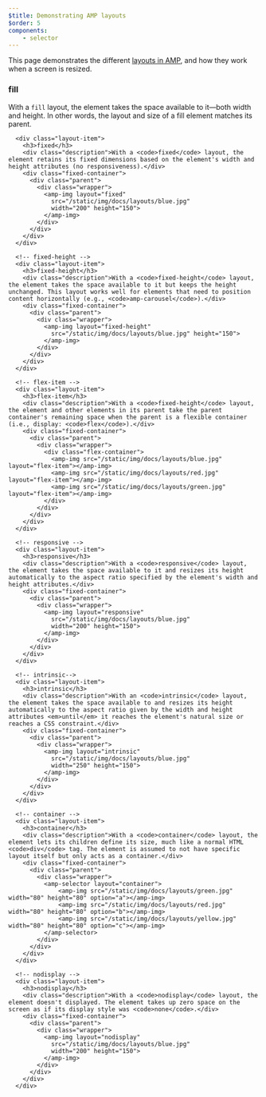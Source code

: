 ```yaml
---
$title: Demonstrating AMP layouts
$order: 5
components:
    - selector
---
```


This page demonstrates the different [layouts in AMP](https://www.ampproject.org/docs/design/amp-html-layout#layout), and how they work when a screen is resized.
 
<div class="main-layouts">

  <!-- fill -->
  <div class="layout-item">
    <h3>fill</h3>
     <div class="description">With a <code>fill</code> layout, the element takes the space available to it—both width and height. In other words, the layout and size of a fill element matches its parent.</div>
    <div class="fixed-container">
      <div class="parent">
        <div class="wrapper">
            <amp-img layout="fill" src="/static/img/docs/layouts/blue.jpg"></amp-img>
        </div>
      </div>
    </div>
  </div>

 <!-- fixed -->
      <div class="layout-item">
        <h3>fixed</h3> 
        <div class="description">With a <code>fixed</code> layout, the element retains its fixed dimensions based on the element's width and height attributes (no responsiveness).</div>
        <div class="fixed-container">
          <div class="parent">
            <div class="wrapper">
              <amp-img layout="fixed"
                src="/static/img/docs/layouts/blue.jpg"
                width="200" height="150">
              </amp-img>
            </div>
          </div>
        </div>
      </div>

      <!-- fixed-height -->
      <div class="layout-item">
        <h3>fixed-height</h3>
        <div class="description">With a <code>fixed-height</code> layout, the element takes the space available to it but keeps the height unchanged. This layout works well for elements that need to position content horizontally (e.g., <code>amp-carousel</code>).</div>
        <div class="fixed-container">
          <div class="parent">
            <div class="wrapper">
              <amp-img layout="fixed-height"
                src="/static/img/docs/layouts/blue.jpg" height="150">
              </amp-img>
            </div>
          </div>
        </div>
      </div>

      <!-- flex-item -->
      <div class="layout-item">
        <h3>flex-item</h3> 
        <div class="description">With a <code>fixed-height</code> layout, the element and other elements in its parent take the parent container's remaining space when the parent is a flexible container (i.e., display: <code>flex</code>).</div>
        <div class="fixed-container">
          <div class="parent">
            <div class="wrapper">
              <div class="flex-container">
                <amp-img src="/static/img/docs/layouts/blue.jpg" layout="flex-item"></amp-img>
                <amp-img src="/static/img/docs/layouts/red.jpg" layout="flex-item"></amp-img>
                <amp-img src="/static/img/docs/layouts/green.jpg" layout="flex-item"></amp-img>
              </div>
            </div>
          </div>
        </div>
      </div>

      <!-- responsive -->
      <div class="layout-item">
        <h3>responsive</h3>
        <div class="description">With a <code>responsive</code> layout, the element takes the space available to it and resizes its height automatically to the aspect ratio specified by the element's width and height attributes.</div>
        <div class="fixed-container">
          <div class="parent">
            <div class="wrapper">
              <amp-img layout="responsive"
                src="/static/img/docs/layouts/blue.jpg"
                width="200" height="150">
              </amp-img>
            </div>
          </div>
        </div>
      </div>

      <!-- intrinsic-->
      <div class="layout-item">
        <h3>intrinsic</h3> 
        <div class="description">With an <code>intrinsic</code> layout, the element takes the space available to and resizes its height automatically to the aspect ratio given by the width and height attributes <em>until</em> it reaches the element's natural size or reaches a CSS constraint.</div>
        <div class="fixed-container">
          <div class="parent">
            <div class="wrapper">
              <amp-img layout="intrinsic"
                src="/static/img/docs/layouts/blue.jpg"
                width="250" height="150">
              </amp-img>
            </div>
          </div>
        </div>
      </div>

      <!-- container -->
      <div class="layout-item">
        <h3>container</h3> 
        <div class="description">With a <code>container</code> layout, the element lets its children define its size, much like a normal HTML <code>div</code> tag. The element is assumed to not have specific layout itself but only acts as a container.</div>
        <div class="fixed-container">
          <div class="parent">
            <div class="wrapper">
              <amp-selector layout="container">
                  <amp-img src="/static/img/docs/layouts/green.jpg" width="80" height="80" option="a"></amp-img>
                  <amp-img src="/static/img/docs/layouts/red.jpg" width="80" height="80" option="b"></amp-img>
                  <amp-img src="/static/img/docs/layouts/yellow.jpg" width="80" height="80" option="c"></amp-img>
              </amp-selector>
            </div>
          </div>
        </div>
      </div>

      <!-- nodisplay -->
      <div class="layout-item">
        <h3>nodisplay</h3>
        <div class="description">With a <code>nodisplay</code> layout, the element doesn't displayed. The element takes up zero space on the screen as if its display style was <code>none</code>.</div>
        <div class="fixed-container">
          <div class="parent">
            <div class="wrapper">
              <amp-img layout="nodisplay"
                src="/static/img/docs/layouts/blue.jpg"
                width="200" height="150">
              </amp-img>
            </div>
          </div>
        </div>
      </div>

</div>